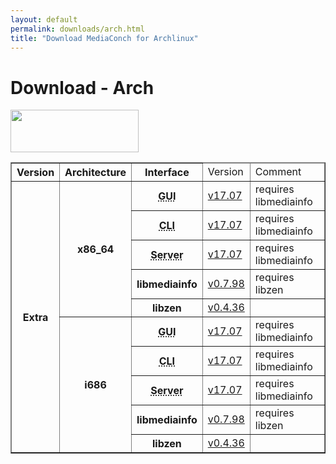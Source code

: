 ```yaml
---
layout: default
permalink: downloads/arch.html
title: "Download MediaConch for Archlinux"
---
```


# Download - Arch

<img src="/MediaConch/images/ArchLinux.png" width="205" height="68"><br />

<table border="1">
<thead>
<tr class="table-header">
    <th>Version</th>
    <th>Architecture</th>
    <th>Interface</th>
    <td>Version</td>
    <td>Comment</td>
</tr>
</thead>
<tbody>

<tr>
    <th rowspan="10" id="Extra">Extra</th>
    <th rowspan="5" id="Extra.x86_64">x86_64</th>
    <th><abbr title="Graphical User Interface">GUI</abbr></th>
    <td><a href="//mediaarea.net/download/binary/mediaconch-gui/17.07/mediaconch-gui-17.07-x86_64.Arch_Extra.pkg.tar.xz">v17.07</a></td>
    <td>requires libmediainfo</td>
</tr>
<tr>
    <th><abbr title="Command Line Interface">CLI</abbr></th>
    <td><a href="//mediaarea.net/download/binary/mediaconch/17.07/mediaconch-17.07-x86_64.Arch_Extra.pkg.tar.xz">v17.07</a></td>
    <td>requires libmediainfo</td>
</tr>
<tr>
    <th><abbr title="Server">Server</abbr></th>
    <td><a href="//mediaarea.net/download/binary/mediaconch-server/17.07/mediaconch-server-17.07-x86_64.Arch_Extra.pkg.tar.xz">v17.07</a></td>
    <td>requires libmediainfo</td>
</tr>
<tr>
    <th>libmediainfo</th>
    <td><a href="//mediaarea.net/download/binary/libmediainfo0/0.7.98/libmediainfo-0.7.98-x86_64.Arch_Extra.pkg.tar.xz">v0.7.98</a></td>
    <td>requires libzen</td>
</tr>
<tr>
    <th>libzen</th>
    <td><a href="//mediaarea.net/download/binary/libzen0/0.4.36/libzen-0.4.36-x86_64.Arch_Extra.pkg.tar.xz">v0.4.36</a></td>
    <td>&nbsp;</td>
</tr>
<tr>
    <th rowspan="5" id="Extra.i686">i686</th>
    <th><abbr title="Graphical User Interface">GUI</abbr></th>
    <td><a href="//mediaarea.net/download/binary/mediaconch-gui/17.07/mediaconch-gui-17.07-i686.Arch_Extra.pkg.tar.xz">v17.07</a></td>
    <td>requires libmediainfo</td>
</tr>
<tr>
    <th><abbr title="Command Line Interface">CLI</abbr></th>
    <td><a href="//mediaarea.net/download/binary/mediaconch/17.07/mediaconch-17.07-i686.Arch_Extra.pkg.tar.xz">v17.07</a></td>
    <td>requires libmediainfo</td>
</tr>
<tr>
    <th><abbr title="Server">Server</abbr></th>
    <td><a href="//mediaarea.net/download/binary/mediaconch-server/17.07/mediaconch-server-17.07-i686.Arch_Extra.pkg.tar.xz">v17.07</a></td>
    <td>requires libmediainfo</td>
</tr>
<tr>
    <th>libmediainfo</th>
    <td><a href="//mediaarea.net/download/binary/libmediainfo0/0.7.98/libmediainfo-0.7.98-i686.Arch_Extra.pkg.tar.xz">v0.7.98</a></td>
    <td>requires libzen</td>
</tr>
<tr>
    <th>libzen</th>
    <td><a href="//mediaarea.net/download/binary/libzen0/0.4.36/libzen-0.4.36-i686.Arch_Extra.pkg.tar.xz">v0.4.36</a></td>
    <td>&nbsp;</td>
</tr>
</tbody>
</table>

